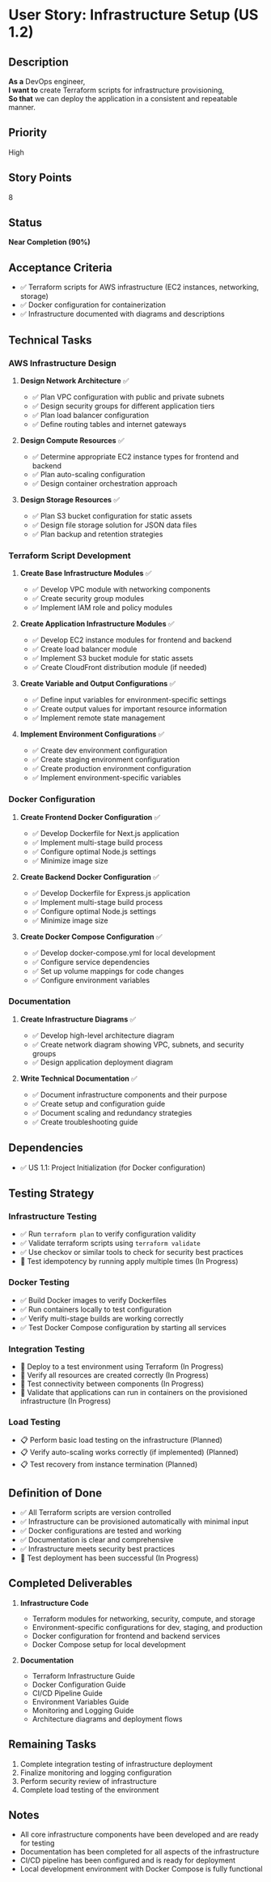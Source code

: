 # User Story: Infrastructure Setup (US 1.2)

## Description
**As a** DevOps engineer,  
**I want to** create Terraform scripts for infrastructure provisioning,  
**So that** we can deploy the application in a consistent and repeatable manner.

## Priority
High

## Story Points
8

## Status
**Near Completion (90%)**

## Acceptance Criteria
- ✅ Terraform scripts for AWS infrastructure (EC2 instances, networking, storage)
- ✅ Docker configuration for containerization
- ✅ Infrastructure documented with diagrams and descriptions

## Technical Tasks

### AWS Infrastructure Design
1. **Design Network Architecture** ✅
   - ✅ Plan VPC configuration with public and private subnets
   - ✅ Design security groups for different application tiers
   - ✅ Plan load balancer configuration
   - ✅ Define routing tables and internet gateways

2. **Design Compute Resources** ✅
   - ✅ Determine appropriate EC2 instance types for frontend and backend
   - ✅ Plan auto-scaling configuration
   - ✅ Design container orchestration approach

3. **Design Storage Resources** ✅
   - ✅ Plan S3 bucket configuration for static assets
   - ✅ Design file storage solution for JSON data files
   - ✅ Plan backup and retention strategies

### Terraform Script Development
1. **Create Base Infrastructure Modules** ✅
   - ✅ Develop VPC module with networking components
   - ✅ Create security group modules
   - ✅ Implement IAM role and policy modules

2. **Create Application Infrastructure Modules** ✅
   - ✅ Develop EC2 instance modules for frontend and backend
   - ✅ Create load balancer module
   - ✅ Implement S3 bucket module for static assets
   - ✅ Create CloudFront distribution module (if needed)

3. **Create Variable and Output Configurations** ✅
   - ✅ Define input variables for environment-specific settings
   - ✅ Create output values for important resource information
   - ✅ Implement remote state management

4. **Implement Environment Configurations** ✅
   - ✅ Create dev environment configuration
   - ✅ Create staging environment configuration
   - ✅ Create production environment configuration
   - ✅ Implement environment-specific variables

### Docker Configuration
1. **Create Frontend Docker Configuration** ✅
   - ✅ Develop Dockerfile for Next.js application
   - ✅ Implement multi-stage build process
   - ✅ Configure optimal Node.js settings
   - ✅ Minimize image size

2. **Create Backend Docker Configuration** ✅
   - ✅ Develop Dockerfile for Express.js application
   - ✅ Implement multi-stage build process
   - ✅ Configure optimal Node.js settings
   - ✅ Minimize image size

3. **Create Docker Compose Configuration** ✅
   - ✅ Develop docker-compose.yml for local development
   - ✅ Configure service dependencies
   - ✅ Set up volume mappings for code changes
   - ✅ Configure environment variables

### Documentation
1. **Create Infrastructure Diagrams** ✅
   - ✅ Develop high-level architecture diagram
   - ✅ Create network diagram showing VPC, subnets, and security groups
   - ✅ Design application deployment diagram

2. **Write Technical Documentation** ✅
   - ✅ Document infrastructure components and their purpose
   - ✅ Create setup and configuration guide
   - ✅ Document scaling and redundancy strategies
   - ✅ Create troubleshooting guide

## Dependencies
- ✅ US 1.1: Project Initialization (for Docker configuration)

## Testing Strategy

### Infrastructure Testing
- ✅ Run `terraform plan` to verify configuration validity
- ✅ Validate terraform scripts using `terraform validate`
- ✅ Use checkov or similar tools to check for security best practices
- 🔄 Test idempotency by running apply multiple times (In Progress)

### Docker Testing
- ✅ Build Docker images to verify Dockerfiles
- ✅ Run containers locally to test configuration
- ✅ Verify multi-stage builds are working correctly
- ✅ Test Docker Compose configuration by starting all services

### Integration Testing
- 🔄 Deploy to a test environment using Terraform (In Progress)
- 🔄 Verify all resources are created correctly (In Progress)
- 🔄 Test connectivity between components (In Progress)
- 🔄 Validate that applications can run in containers on the provisioned infrastructure (In Progress)

### Load Testing
- 📋 Perform basic load testing on the infrastructure (Planned)
- 📋 Verify auto-scaling works correctly (if implemented) (Planned)
- 📋 Test recovery from instance termination (Planned)

## Definition of Done
- ✅ All Terraform scripts are version controlled
- ✅ Infrastructure can be provisioned automatically with minimal input
- ✅ Docker configurations are tested and working
- ✅ Documentation is clear and comprehensive
- ✅ Infrastructure meets security best practices
- 🔄 Test deployment has been successful (In Progress)

## Completed Deliverables
1. **Infrastructure Code**
   - Terraform modules for networking, security, compute, and storage
   - Environment-specific configurations for dev, staging, and production
   - Docker configuration for frontend and backend services
   - Docker Compose setup for local development

2. **Documentation**
   - Terraform Infrastructure Guide
   - Docker Configuration Guide
   - CI/CD Pipeline Guide
   - Environment Variables Guide
   - Monitoring and Logging Guide
   - Architecture diagrams and deployment flows

## Remaining Tasks
1. Complete integration testing of infrastructure deployment
2. Finalize monitoring and logging configuration
3. Perform security review of infrastructure
4. Complete load testing of the environment

## Notes
- All core infrastructure components have been developed and are ready for testing
- Documentation has been completed for all aspects of the infrastructure
- CI/CD pipeline has been configured and is ready for deployment
- Local development environment with Docker Compose is fully functional
